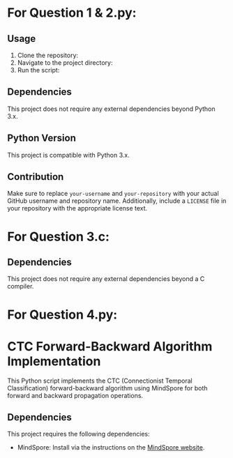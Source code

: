 # For Question 1 & 2.py:
## Usage
1. Clone the repository:
2. Navigate to the project directory:
3. Run the script:
## Dependencies
This project does not require any external dependencies beyond Python 3.x.
## Python Version
This project is compatible with Python 3.x.
## Contribution
Make sure to replace `your-username` and `your-repository` with your actual GitHub username and repository name. Additionally, include a `LICENSE` file in your repository with the appropriate license text.

# For Question 3.c:
## Dependencies
This project does not require any external dependencies beyond a C compiler.

# For Question 4.py:
# CTC Forward-Backward Algorithm Implementation
This Python script implements the CTC (Connectionist Temporal Classification) forward-backward algorithm using MindSpore for both forward and backward propagation operations.
## Dependencies
This project requires the following dependencies:
- MindSpore: Install via the instructions on the [MindSpore website](https://www.mindspore.cn/install/en).
